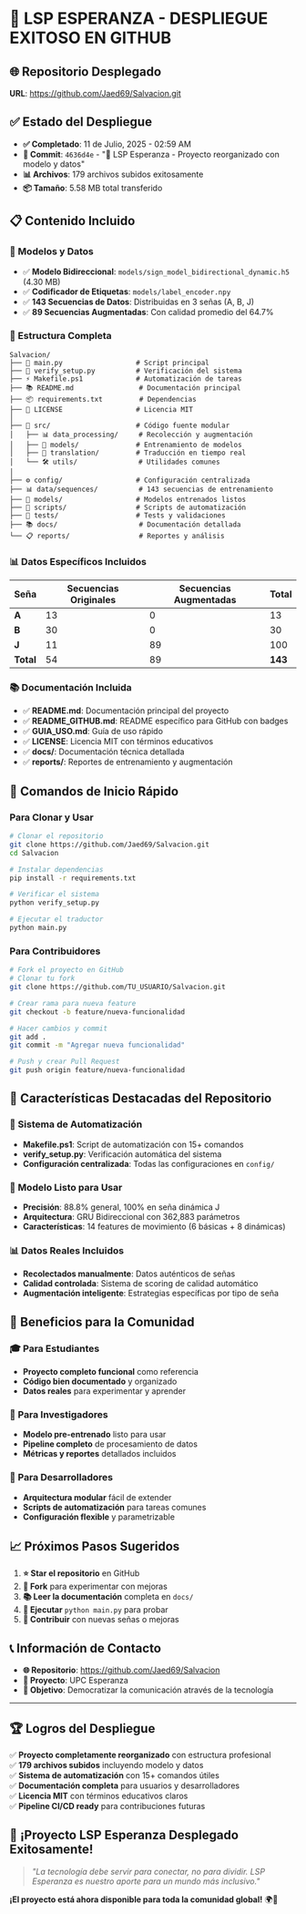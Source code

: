# 🎉 LSP ESPERANZA - DESPLIEGUE EXITOSO EN GITHUB

## 🌐 Repositorio Desplegado
**URL**: https://github.com/Jaed69/Salvacion.git

## ✅ Estado del Despliegue
- **✅ Completado**: 11 de Julio, 2025 - 02:59 AM
- **📝 Commit**: `4636d4e` - "🚀 LSP Esperanza - Proyecto reorganizado con modelo y datos"  
- **📊 Archivos**: 179 archivos subidos exitosamente
- **📦 Tamaño**: 5.58 MB total transferido

## 📋 Contenido Incluido

### 🤖 Modelos y Datos
- ✅ **Modelo Bidireccional**: `models/sign_model_bidirectional_dynamic.h5` (4.30 MB)
- ✅ **Codificador de Etiquetas**: `models/label_encoder.npy`
- ✅ **143 Secuencias de Datos**: Distribuidas en 3 señas (A, B, J)
- ✅ **89 Secuencias Augmentadas**: Con calidad promedio del 64.7%

### 📂 Estructura Completa
```
Salvacion/
├── 🎯 main.py                  # Script principal
├── 🔧 verify_setup.py          # Verificación del sistema
├── ⚡ Makefile.ps1             # Automatización de tareas
├── 📚 README.md                # Documentación principal
├── 📦 requirements.txt         # Dependencias
├── 📄 LICENSE                  # Licencia MIT
│
├── 📂 src/                     # Código fuente modular
│   ├── 📊 data_processing/     # Recolección y augmentación
│   ├── 🤖 models/              # Entrenamiento de modelos
│   ├── 🔄 translation/         # Traducción en tiempo real
│   └── 🛠️ utils/               # Utilidades comunes
│
├── ⚙️ config/                  # Configuración centralizada
├── 📊 data/sequences/          # 143 secuencias de entrenamiento
├── 🤖 models/                  # Modelos entrenados listos
├── 📝 scripts/                 # Scripts de automatización
├── 🧪 tests/                   # Tests y validaciones
├── 📚 docs/                    # Documentación detallada
└── 📋 reports/                 # Reportes y análisis
```

### 📊 Datos Específicos Incluidos
| Seña | Secuencias Originales | Secuencias Augmentadas | Total |
|------|----------------------|------------------------|-------|
| **A** | 13 | 0 | 13 |
| **B** | 30 | 0 | 30 |
| **J** | 11 | 89 | 100 |
| **Total** | 54 | 89 | **143** |

### 📚 Documentación Incluida
- ✅ **README.md**: Documentación principal del proyecto
- ✅ **README_GITHUB.md**: README específico para GitHub con badges
- ✅ **GUIA_USO.md**: Guía de uso rápido
- ✅ **LICENSE**: Licencia MIT con términos educativos
- ✅ **docs/**: Documentación técnica detallada
- ✅ **reports/**: Reportes de entrenamiento y augmentación

## 🚀 Comandos de Inicio Rápido

### Para Clonar y Usar
```bash
# Clonar el repositorio
git clone https://github.com/Jaed69/Salvacion.git
cd Salvacion

# Instalar dependencias
pip install -r requirements.txt

# Verificar el sistema
python verify_setup.py

# Ejecutar el traductor
python main.py
```

### Para Contribuidores
```bash
# Fork el proyecto en GitHub
# Clonar tu fork
git clone https://github.com/TU_USUARIO/Salvacion.git

# Crear rama para nueva feature
git checkout -b feature/nueva-funcionalidad

# Hacer cambios y commit
git add .
git commit -m "Agregar nueva funcionalidad"

# Push y crear Pull Request
git push origin feature/nueva-funcionalidad
```

## 🎯 Características Destacadas del Repositorio

### 🔧 Sistema de Automatización
- **Makefile.ps1**: Script de automatización con 15+ comandos
- **verify_setup.py**: Verificación automática del sistema
- **Configuración centralizada**: Todas las configuraciones en `config/`

### 🤖 Modelo Listo para Usar
- **Precisión**: 88.8% general, 100% en seña dinámica J
- **Arquitectura**: GRU Bidireccional con 362,883 parámetros
- **Características**: 14 features de movimiento (6 básicas + 8 dinámicas)

### 📊 Datos Reales Incluidos
- **Recolectados manualmente**: Datos auténticos de señas
- **Calidad controlada**: Sistema de scoring de calidad automático
- **Augmentación inteligente**: Estrategias específicas por tipo de seña

## 🌟 Beneficios para la Comunidad

### 🎓 Para Estudiantes
- **Proyecto completo funcional** como referencia
- **Código bien documentado** y organizado
- **Datos reales** para experimentar y aprender

### 🔬 Para Investigadores
- **Modelo pre-entrenado** listo para usar
- **Pipeline completo** de procesamiento de datos
- **Métricas y reportes** detallados incluidos

### 👥 Para Desarrolladores
- **Arquitectura modular** fácil de extender
- **Scripts de automatización** para tareas comunes
- **Configuración flexible** y parametrizable

## 📈 Próximos Pasos Sugeridos

1. **⭐ Star el repositorio** en GitHub
2. **🍴 Fork** para experimentar con mejoras
3. **📚 Leer la documentación** completa en `docs/`
4. **🚀 Ejecutar** `python main.py` para probar
5. **🤝 Contribuir** con nuevas señas o mejoras

## 📞 Información de Contacto

- **🌐 Repositorio**: https://github.com/Jaed69/Salvacion
- **📂 Proyecto**: UPC Esperanza
- **🎯 Objetivo**: Democratizar la comunicación através de la tecnología

---

## 🏆 Logros del Despliegue

✅ **Proyecto completamente reorganizado** con estructura profesional  
✅ **179 archivos subidos** incluyendo modelo y datos  
✅ **Sistema de automatización** con 15+ comandos útiles  
✅ **Documentación completa** para usuarios y desarrolladores  
✅ **Licencia MIT** con términos educativos claros  
✅ **Pipeline CI/CD ready** para contribuciones futuras  

## 🎉 ¡Proyecto LSP Esperanza Desplegado Exitosamente!

> *"La tecnología debe servir para conectar, no para dividir. LSP Esperanza es nuestro aporte para un mundo más inclusivo."*

**¡El proyecto está ahora disponible para toda la comunidad global!** 🌍🤟
